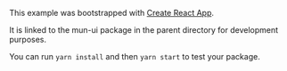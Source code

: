 This example was bootstrapped with [Create React App](https://github.com/facebook/create-react-app).

It is linked to the mun-ui package in the parent directory for development purposes.

You can run `yarn install` and then `yarn start` to test your package.
